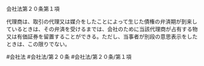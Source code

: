 会社法第２０条第１項

代理商は、取引の代理又は媒介をしたことによって生じた債権の弁済期が到来しているときは、その弁済を受けるまでは、会社のために当該代理商が占有する物又は有価証券を留置することができる。ただし、当事者が別段の意思表示をしたときは、この限りでない。

#会社法
#会社法/第２０条
#会社法/第２０条/第１項
